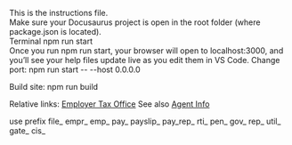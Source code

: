 This is the instructions file.  
Make sure your Docusaurus project is open in the root folder (where package.json is located).  
Terminal
npm run start  
Once you run npm run start, your browser will open to localhost:3000, and you’ll see your help files update live as you edit them in VS Code.
Change port:
npm run start -- --host 0.0.0.0

Build site:
npm run build  

Relative links:
[Employer Tax Office](../employer/employerdetails/employertaxoffice.md)
See also [Agent Info](../../file/agentinfo.md)

use prefix
file_
empr_
emp_
pay_
payslip_
pay_rep_
rti_
pen_
gov_
rep_
util_
gate_
cis_
